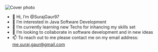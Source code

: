![Cover photo](https://github.com/SurajGaur97/SurajGaur97/assets/45918797/851f1681-50f2-4845-b3ea-20c8d045afc8)

- 👋 Hi, I’m @SurajGaur97
- 👀 I’m interested in Java Software Development
- 🌱 I’m currently learning new Techs for inhancing my skills set
- 💞️ I’m looking to collaborate in software development and in new ideas
- 📫 To reach out to me please contact me on my email address: me.suraj.gaur@gmail.com

<!---
SurajGaur97/SurajGaur97 is a ✨ special ✨ repository because its `README.md` (this file) appears on your GitHub profile.
You can click the Preview link to take a look at your changes.
--->
